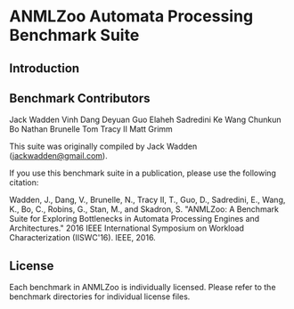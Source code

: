 # ANMLZoo Automata Processing Benchmark Suite

## Introduction

## Benchmark Contributors

Jack Wadden
Vinh Dang
Deyuan Guo
Elaheh Sadredini
Ke Wang
Chunkun Bo
Nathan Brunelle
Tom Tracy II
Matt Grimm

This suite was originally compiled by Jack Wadden (jackwadden@gmail.com). 
 
If you use this benchmark suite in a publication, please use the following citation:

Wadden, J., Dang, V., Brunelle, N., Tracy II, T., Guo, D., Sadredini, E., Wang, K., Bo, C., Robins, G., Stan, M., and Skadron, S. "ANMLZoo: A Benchmark Suite for Exploring Bottlenecks in Automata Processing Engines and Architectures." 2016 IEEE International Symposium on Workload Characterization (IISWC'16). IEEE, 2016.

## License
Each benchmark in ANMLZoo is individually licensed. Please refer to the benchmark directories for individual license files.
